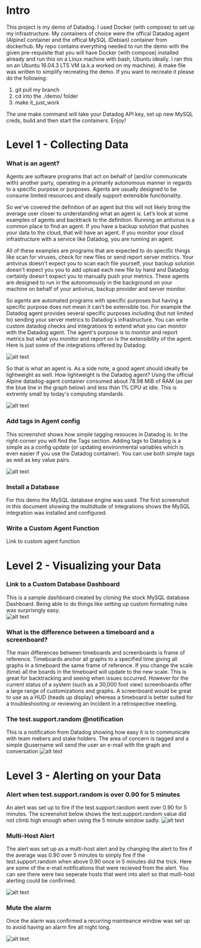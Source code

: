 # Intro
This project is my demo of Datadog.  I used Docker (with compose) to set up my infrastructure.  My containers of choice were the offical Datadog agent (Alpine) container and the offical MySQL (Debian) container from dockerhub.  My repo contains everything needed to run the demo with the given pre-requisite that you will have Docker (with compose) installed already and run this on a Linux machine with bash, Ubuntu ideally.  I ran this on an Ubuntu 16.04.3 LTS VM (a.k.a worked on my machine).  A make file was written to simplify recreating the demo.  If you want to recreate it please do the following:

1.  git pull my branch
2.  cd into the ./demo/ folder
3.  make it_just_work

The one make command will take your Datadog API key, set up new MySQL creds, build and then start the containers.  Enjoy!


# Level 1 - Collecting Data

### What is an agent?

Agents are software programs that act on behalf of (and/or communicate with) another party, operating in a primarily autonomous manner in regards to a specific purpose or purposes. Agents are usually designed to be consume limited resources and ideally support extensible functionality.

So we've covered the definition of an agent but this will not likely bring the average user closer to understanding what an agent is.  Let’s look at some examples of agents and backtrack to the definition.  Running an antivirus is a common place to find an agent.  If you have a backup solution that pushes your data to the cloud, that will have an agent.  If you monitor your cloud infrastructure with a service like Datadog, you are running an agent.  

All of these examples are programs that are expected to do specific things like scan for viruses, check for new files or send report server metrics.  Your antivirus doesn't expect you to scan each file yourself, your backup solution doesn't expect you you to add upload each new file by hand and Datadog certainly doesn't expect you to manually push your metrics. These agents are designed to run in the autonomously in the background on your machine on behalf of your antivirus, backup provider and server monitor.

So agents are automated programs with specific purposes but having a specific purpose does not mean it can't be extensible too.  For example the Datadog agent provides several specific purposes including (but not limited to) sending your server metrics to Datadog's infrastructure.  You can write custom datadog checks and integrations to extend what you can monitor with the Datadog agent.  The agent's purpose is to monitor and report metrics but what you monitor and report on is the extensibility of the agent. Here is just some of the integrations offered by Datadog:


![alt text](https://github.com/flaresareawesome/hiring-engineers/blob/flaresareawesome-solutions-engineer/images/datadog-L1-integ-sample.png "Datadog Sample Integrations") 


So that is what an agent is.  As a side note, a good agent should ideally be lightweight as well.  How lightweight is the Datadog agent?  Using the official Alpine datadog-agent container consumed about 78.98 MiB of RAM (as per the blue line in the graph below) and less than 1% CPU at idle.  This is extremly small by today's computing standards.


![alt text](https://github.com/flaresareawesome/hiring-engineers/blob/flaresareawesome-solutions-engineer/images/datadog-L1-dd-alpine-agent-ram.png "Datadog Alpine RAM Usage")

### Add tags in Agent config
This screenshot shows how simple tagging resouces in Datadog is.  In the right-corner you will find the Tags section.  Adding tags to Datadog is a simple as a config update (or updating environmental variables which is even easier if you use the Datadog container).  You can use both simple tags as well as key value pairs.

![alt text](https://github.com/flaresareawesome/hiring-engineers/blob/flaresareawesome-solutions-engineer/images/datadog-L1-host-tags.png "Datadog Agent Tags")

### Install a Database

For this demo the MySQL database engine was used.  The first screenshot in this document showing the multidtude of integrations shows the MySQL integration was installed and configured.  

### Write a Custom Agent Function

Link to custom agent function



 
# Level 2 - Visualizing your Data

### Link to a Custom Database Dashboard
This is a sample dashboard created by cloning the stock MySQL database Dashboard.  Being able to do things like setting up custom formating rules was surprisngly easy.  
![alt text](https://github.com/flaresareawesome/hiring-engineers/blob/flaresareawesome-solutions-engineer/images/datadog-L2-custom-db-dash.png
 "Custom Database Dashboard")

### What is the difference between a timeboard and a screenboard?
The main differences between timeboards and screenboards is frame of reference.  Timeboards anchor all graphs to a specified time giving all graphs in a timeboard the same frame of reference.  If you change the scale (time)  all the boards in the timeboard will update to the new scale.  This is great for backtracking and seeing when issues occurred.   However for the current status of a system (such as a 30,000 foot view) screenboards offer a large range of customizations and graphs.  A screenboard would be great to use as a HUD (heads up display) whereas a timeboard is better suited for a troubleshooting or reviewing an incident in a  retrospective meeting.

### The test.support.random @notification
This is a notification from Datadog showing how easy it is to communicate with team mebers and stake holders.  The area of concern is tagged and a simple @username will send the user an e-mail with the graph and conversation
![alt text](https://github.com/flaresareawesome/hiring-engineers/blob/flaresareawesome-solutions-engineer/images/datadog-L2-notification.png "Datadog User Notification")




# Level 3 - Alerting on your Data

### Alert when test.support.random is over 0.90 for 5 minutes
An alert was set up to fire if the test.support.random went over 0.90 for 5 minutes.  The screenshot below shows the test.support.random value did not climb high enough when using the 5 minute window sadly.
![alt text](https://github.com/flaresareawesome/hiring-engineers/blob/flaresareawesome-solutions-engineer/images/datadog-L3-alert-over-090.png
 "Alert over 0.90")

### Multi-Host Alert
The alert was set up as a multi-host alert and by changing the alert to fire if the average was 0.90 over 5 minutes to simply fire if the test.support.random when above 0.90 once in 5 minutes did the trick.  Here are some of the e-mail notifications that were recieved from the alert.  You can see there were two seperate hosts that went into alert so that mutli-host alerting could be confirmed.

![alt text](https://github.com/flaresareawesome/hiring-engineers/blob/flaresareawesome-solutions-engineer/images/datadog-L3-multihost-alert.png
 "Multi-host Alert")
 
 ### Mute the alarm
 Once the alarm was confirmed a recurring mainteance window was set up to avoid having an alarm fire all night long.
 
 
![alt text](https://github.com/flaresareawesome/hiring-engineers/blob/flaresareawesome-solutions-engineer/images/datadog-L3-maintenance-mode.png
 "Mute the Alert")
 
 
